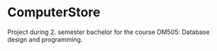 # ComputerStore
Project during 2. semester bachelor for the course DM505: Database design and programming. 
